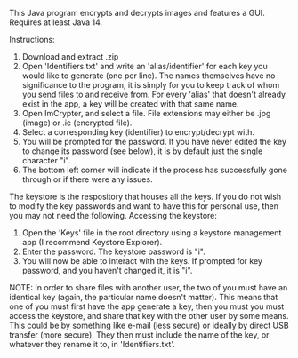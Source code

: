 This Java program encrypts and decrypts images and features a GUI.
Requires at least Java 14.

Instructions:
1. Download and extract .zip
2. Open 'Identifiers.txt' and write an 'alias/identifier' for each key you would like to generate (one per line).
   The names themselves have no significance to the program, it is simply for you to keep track of whom you send files to and receive from.
   For every 'alias' that doesn't already exist in the app, a key will be created with that same name.
3. Open ImCrypter, and select a file. File extensions may either be .jpg (image) or .ic (encrypted file).
4. Select a corresponding key (identifier) to encrypt/decrypt with.
5. You will be prompted for the password. If you have never edited the key to change its password (see below), it is by default just the single character "i".
6. The bottom left corner will indicate if the process has successfully gone through or if there were any issues.

The keystore is the respository that houses all the keys. If you do not wish to modify the key passwords and want to have this for personal use, then you may not need the following.
Accessing the keystore:
1. Open the 'Keys' file in the root directory using a keystore management app (I recommend Keystore Explorer).
2. Enter the password. The keystore password is "i".
3. You will now be able to interact with the keys. If prompted for key password, and you haven't changed it, it is "i".

NOTE: In order to share files with another user, the two of you must have an identical key (again, the particular name doesn't matter). This means that one of you must first have
the app generate a key, then you must you must access the keystore, and share that key with the other user by some means. This could be by something like e-mail (less secure) or
ideally by direct USB transfer (more secure). They then must include the name of the key, or whatever they rename it to, in 'Identifiers.txt'.
